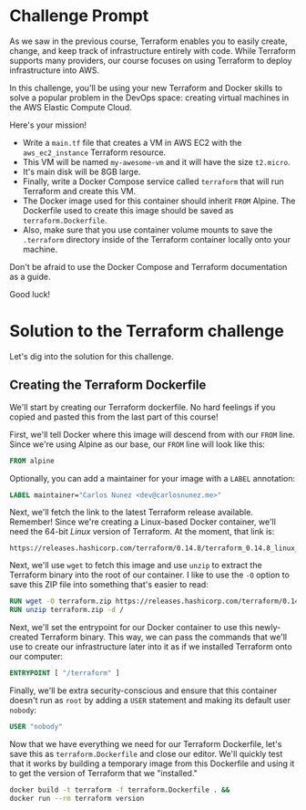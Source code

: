 # Challenge Prompt

As we saw in the previous course, Terraform enables you to easily create, change, and
keep track of infrastructure entirely with code. While Terraform supports many providers, our course
focuses on using Terraform to deploy infrastructure into AWS.

In this challenge, you'll be using your new Terraform and Docker skills to
solve a  popular problem in the DevOps space: creating virtual machines in
the AWS Elastic Compute Cloud.

Here's your mission!

- Write a `main.tf` file that creates a VM in AWS EC2 with the `aws_ec2_instance`
  Terraform resource.
- This VM will be named `my-awesome-vm` and it will have the size `t2.micro`.
- It's main disk will be 8GB large.
- Finally, write a Docker Compose service called `terraform` that will
  run Terraform and create this VM.
- The Docker image used for this container should inherit `FROM` Alpine. The
  Dockerfile used to create this image should be saved as `terraform.Dockerfile`.
- Also, make sure that you use container volume mounts to save the
  `.terraform` directory inside of the Terraform container locally onto your machine.

Don't be afraid to use the Docker Compose and Terraform documentation as a guide.

Good luck!

# Solution to the Terraform challenge

Let's dig into the solution for this challenge.

## Creating the Terraform Dockerfile

We'll start by creating our Terraform dockerfile. No hard feelings if you copied
and pasted this from the last part of this course!

First, we'll tell Docker where this image will descend from with our `FROM`
line. Since we're using Alpine as our base, our `FROM` line will look like this:

```dockerfile
FROM alpine
```

Optionally, you can add a maintainer for your image with a `LABEL` annotation:

```dockerfile
LABEL maintainer="Carlos Nunez <dev@carlosnunez.me>"
```

Next, we'll fetch the link to the latest Terraform release available. Remember!
Since we're creating a Linux-based Docker container, we'll need the 64-bit _Linux_
version of Terraform. At the moment, that link is:

```
https://releases.hashicorp.com/terraform/0.14.8/terraform_0.14.8_linux_amd64.zip
```

Next, we'll use `wget` to fetch this image and use `unzip` to extract the
Terraform binary into the root of our container. I like to use the `-O` option
to save this ZIP file into something that's easier to read:

```dockerfile
RUN wget -O terraform.zip https://releases.hashicorp.com/terraform/0.14.8/terraform_0.14.8_linux_amd64.zip
RUN unzip terraform.zip -d /
```

Next, we'll set the entrypoint for our Docker container to use this newly-created
Terraform binary. This way, we can pass the commands that we'll use to
create our infrastructure later into it as if we installed Terraform onto
our computer:

```dockerfile
ENTRYPOINT [ "/terraform" ]
```

Finally, we'll be extra security-conscious and ensure that this container doesn't
run as `root` by adding a `USER` statement and making its default user `nobody`:

```dockerfile
USER "nobody"
```

Now that we have everything we need for our Terraform Dockerfile, let's save this
as `terraform.Dockerfile` and close our editor. We'll quickly
test that it works by building a temporary image from this Dockerfile and using it
to get the version of Terraform that we "installed."

```sh
docker build -t terraform -f terraform.Dockerfile . &&
docker run --rm terraform version
```
